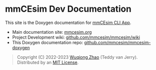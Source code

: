 # mmCEsim Dev Documentation
This site is the Doxygen documentation for [mmCEsim CLI App](https://github.com/mmcesim/mmcesim).

- Main documentation site: [mmcesim.org](https://mmcesim.org)
- Project Development wiki: [github.com/mmcesim/mmcesim/wiki](https://github.com/mmcesim/mmcesim/wiki)
- This Doxygen documentation repo: [github.com/mmcesim/mmcesim-doxygen](https://github.com/mmcesim/mmcesim-doxygen)

> Copyright (C) 2022-2023 [Wuqiong Zhao](https://wqzhao.org) (Teddy van Jerry). Distributed by an [MIT License](https://github.com/mmcesim/mmcesim/blob/master/LICENSE).
